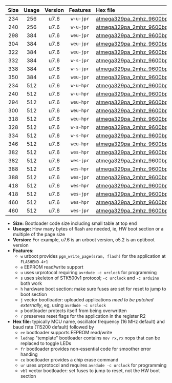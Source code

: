 |Size|Usage|Version|Features|Hex file|
|:-:|:-:|:-:|:-:|:--|
|234|256|u7.6|`w-u-jpr`|[atmega329pa_2mhz_9600bps_ur_vbl.hex](https://raw.githubusercontent.com/stefanrueger/urboot/main/bootloaders/atmega329pa/fcpu_2mhz/9600_bps/atmega329pa_2mhz_9600bps_ur_vbl.hex)|
|240|256|u7.6|`w-u-jpr`|[atmega329pa_2mhz_9600bps_lednop_ur_vbl.hex](https://raw.githubusercontent.com/stefanrueger/urboot/main/bootloaders/atmega329pa/fcpu_2mhz/9600_bps/atmega329pa_2mhz_9600bps_lednop_ur_vbl.hex)|
|298|384|u7.6|`weu-jpr`|[atmega329pa_2mhz_9600bps_ee_ur_vbl.hex](https://raw.githubusercontent.com/stefanrueger/urboot/main/bootloaders/atmega329pa/fcpu_2mhz/9600_bps/atmega329pa_2mhz_9600bps_ee_ur_vbl.hex)|
|304|384|u7.6|`weu-jpr`|[atmega329pa_2mhz_9600bps_ee_lednop_ur_vbl.hex](https://raw.githubusercontent.com/stefanrueger/urboot/main/bootloaders/atmega329pa/fcpu_2mhz/9600_bps/atmega329pa_2mhz_9600bps_ee_lednop_ur_vbl.hex)|
|322|384|u7.6|`weu-jpr`|[atmega329pa_2mhz_9600bps_ee_lednop_fr_ur_vbl.hex](https://raw.githubusercontent.com/stefanrueger/urboot/main/bootloaders/atmega329pa/fcpu_2mhz/9600_bps/atmega329pa_2mhz_9600bps_ee_lednop_fr_ur_vbl.hex)|
|332|384|u7.6|`w-s-jpr`|[atmega329pa_2mhz_9600bps_vbl.hex](https://raw.githubusercontent.com/stefanrueger/urboot/main/bootloaders/atmega329pa/fcpu_2mhz/9600_bps/atmega329pa_2mhz_9600bps_vbl.hex)|
|338|384|u7.6|`w-s-jpr`|[atmega329pa_2mhz_9600bps_lednop_vbl.hex](https://raw.githubusercontent.com/stefanrueger/urboot/main/bootloaders/atmega329pa/fcpu_2mhz/9600_bps/atmega329pa_2mhz_9600bps_lednop_vbl.hex)|
|350|384|u7.6|`weu-jpr`|[atmega329pa_2mhz_9600bps_ee_lednop_fr_ce_ur_vbl.hex](https://raw.githubusercontent.com/stefanrueger/urboot/main/bootloaders/atmega329pa/fcpu_2mhz/9600_bps/atmega329pa_2mhz_9600bps_ee_lednop_fr_ce_ur_vbl.hex)|
|234|512|u7.6|`w-u-hpr`|[atmega329pa_2mhz_9600bps_ur.hex](https://raw.githubusercontent.com/stefanrueger/urboot/main/bootloaders/atmega329pa/fcpu_2mhz/9600_bps/atmega329pa_2mhz_9600bps_ur.hex)|
|240|512|u7.6|`w-u-hpr`|[atmega329pa_2mhz_9600bps_lednop_ur.hex](https://raw.githubusercontent.com/stefanrueger/urboot/main/bootloaders/atmega329pa/fcpu_2mhz/9600_bps/atmega329pa_2mhz_9600bps_lednop_ur.hex)|
|294|512|u7.6|`weu-hpr`|[atmega329pa_2mhz_9600bps_ee_ur.hex](https://raw.githubusercontent.com/stefanrueger/urboot/main/bootloaders/atmega329pa/fcpu_2mhz/9600_bps/atmega329pa_2mhz_9600bps_ee_ur.hex)|
|300|512|u7.6|`weu-hpr`|[atmega329pa_2mhz_9600bps_ee_lednop_ur.hex](https://raw.githubusercontent.com/stefanrueger/urboot/main/bootloaders/atmega329pa/fcpu_2mhz/9600_bps/atmega329pa_2mhz_9600bps_ee_lednop_ur.hex)|
|318|512|u7.6|`weu-hpr`|[atmega329pa_2mhz_9600bps_ee_lednop_fr_ur.hex](https://raw.githubusercontent.com/stefanrueger/urboot/main/bootloaders/atmega329pa/fcpu_2mhz/9600_bps/atmega329pa_2mhz_9600bps_ee_lednop_fr_ur.hex)|
|328|512|u7.6|`w-s-hpr`|[atmega329pa_2mhz_9600bps.hex](https://raw.githubusercontent.com/stefanrueger/urboot/main/bootloaders/atmega329pa/fcpu_2mhz/9600_bps/atmega329pa_2mhz_9600bps.hex)|
|334|512|u7.6|`w-s-hpr`|[atmega329pa_2mhz_9600bps_lednop.hex](https://raw.githubusercontent.com/stefanrueger/urboot/main/bootloaders/atmega329pa/fcpu_2mhz/9600_bps/atmega329pa_2mhz_9600bps_lednop.hex)|
|346|512|u7.6|`weu-hpr`|[atmega329pa_2mhz_9600bps_ee_lednop_fr_ce_ur.hex](https://raw.githubusercontent.com/stefanrueger/urboot/main/bootloaders/atmega329pa/fcpu_2mhz/9600_bps/atmega329pa_2mhz_9600bps_ee_lednop_fr_ce_ur.hex)|
|382|512|u7.6|`wes-hpr`|[atmega329pa_2mhz_9600bps_ee.hex](https://raw.githubusercontent.com/stefanrueger/urboot/main/bootloaders/atmega329pa/fcpu_2mhz/9600_bps/atmega329pa_2mhz_9600bps_ee.hex)|
|382|512|u7.6|`wes-jpr`|[atmega329pa_2mhz_9600bps_ee_vbl.hex](https://raw.githubusercontent.com/stefanrueger/urboot/main/bootloaders/atmega329pa/fcpu_2mhz/9600_bps/atmega329pa_2mhz_9600bps_ee_vbl.hex)|
|388|512|u7.6|`wes-hpr`|[atmega329pa_2mhz_9600bps_ee_lednop.hex](https://raw.githubusercontent.com/stefanrueger/urboot/main/bootloaders/atmega329pa/fcpu_2mhz/9600_bps/atmega329pa_2mhz_9600bps_ee_lednop.hex)|
|388|512|u7.6|`wes-jpr`|[atmega329pa_2mhz_9600bps_ee_lednop_vbl.hex](https://raw.githubusercontent.com/stefanrueger/urboot/main/bootloaders/atmega329pa/fcpu_2mhz/9600_bps/atmega329pa_2mhz_9600bps_ee_lednop_vbl.hex)|
|418|512|u7.6|`wes-hpr`|[atmega329pa_2mhz_9600bps_ee_lednop_fr.hex](https://raw.githubusercontent.com/stefanrueger/urboot/main/bootloaders/atmega329pa/fcpu_2mhz/9600_bps/atmega329pa_2mhz_9600bps_ee_lednop_fr.hex)|
|418|512|u7.6|`wes-jpr`|[atmega329pa_2mhz_9600bps_ee_lednop_fr_vbl.hex](https://raw.githubusercontent.com/stefanrueger/urboot/main/bootloaders/atmega329pa/fcpu_2mhz/9600_bps/atmega329pa_2mhz_9600bps_ee_lednop_fr_vbl.hex)|
|460|512|u7.6|`wes-hpr`|[atmega329pa_2mhz_9600bps_ee_lednop_fr_ce.hex](https://raw.githubusercontent.com/stefanrueger/urboot/main/bootloaders/atmega329pa/fcpu_2mhz/9600_bps/atmega329pa_2mhz_9600bps_ee_lednop_fr_ce.hex)|
|460|512|u7.6|`wes-jpr`|[atmega329pa_2mhz_9600bps_ee_lednop_fr_ce_vbl.hex](https://raw.githubusercontent.com/stefanrueger/urboot/main/bootloaders/atmega329pa/fcpu_2mhz/9600_bps/atmega329pa_2mhz_9600bps_ee_lednop_fr_ce_vbl.hex)|

- **Size:** Bootloader code size including small table at top end
- **Useage:** How many bytes of flash are needed, ie, HW boot section or a multiple of the page size
- **Version:** For example, u7.6 is an urboot version, o5.2 is an optiboot version
- **Features:**
  + `w` urboot provides `pgm_write_page(sram, flash)` for the application at `FLASHEND-4+1`
  + `e` EEPROM read/write support
  + `u` uses urprotocol requiring `avrdude -c urclock` for programming
  + `s` uses skeleton of STK500v1 protocol; `-c urclock` and `-c arduino` both work
  + `h` hardware boot section: make sure fuses are set for reset to jump to boot section
  + `j` vector bootloader: uploaded applications *need to be patched externally*, eg, using `avrdude -c urclock`
  + `p` bootloader protects itself from being overwritten
  + `r` preserves reset flags for the application in the register R2
- **Hex file:** typically MCU name, oscillator frequency (16 MHz default) and baud rate (115200 default) followed by
  + `ee` bootloader supports EEPROM read/write
  + `lednop` "template" bootloader contains `mov rx,rx` nops that can be replaced to toggle LEDs
  + `fr` bootloader provides non-essential code for smoother error handing
  + `ce` bootloader provides a chip erase command
  + `ur` uses urprotocol and requires `avrdude -c urclock` for programming
  + `vbl` vector bootloader: set fuses to jump to reset, not the HW boot section
